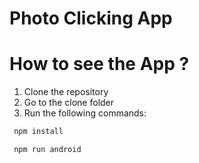 # Photo Clicking App


# How to see the App ? 
1. Clone the repository 
2. Go to the clone folder
3. Run the following commands: 
```sh
 npm install 
```
```sh
 npm run android 
```
